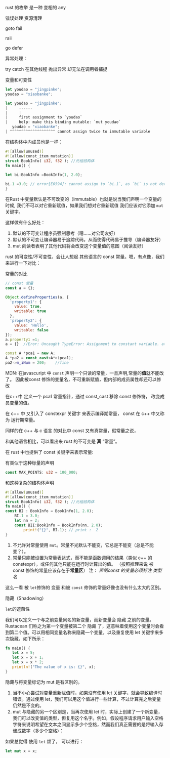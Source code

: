 rust 的枚举 是一种 变相的 any

错误处理
资源清理

goto fail

raii

go defer

异常处理：

try catch 在其他线程 抛出异常 却无法在调用者捕捉

变量和可变性

```rust
let youdao = "jingpinke";
youdao = "xiaobanke";
```

```rust
let youdao = "jingpinke";
|     ------
|     |
|     first assignment to `youdao`
|     help: make this binding mutable: `mut youdao`
   youdao = "xiaobanke";
| ^^^^^^^^^^^^^^^^^^^^ cannot assign twice to immutable variable
```

在结构体中内成员也是一样：

```rust
#![allow(unused)]
#![allow(const_item_mutation)]
struct BookInfo( i32, f32 ); //元组结构体
fn main() {
   
let bi:BookInfo =BookInfo(1, 2.0);

bi.1 =3.0; // error[E0594]: cannot assign to `bi.1`, as `bi` is not declared as mutable
}
```

在Rust 中变量默认是不可改变的（immutable）也就是说当我们声明一个变量的时候, 我们不可以对它重新赋值，如果我们想对它重新赋值 我们应该对它添加 `mut`
关键字。

这样做有什么好处：

1. 默认的不可变让程序员强制思考（嗯……对公司友好）
2. 默认的不可变让编译器易于追踪代码，从而使得代码易于推导（编译器友好）
3. mut 向读者表明了其他代码将会改变这个变量值的意图（阅读友好）

rust 的可变性/不可变性，会让人想起 其他语言的 const 常量。嗯，有点像，我们来进行一下对比：

常量的对比

```javascript
// const 常量
const a = {};

Object.defineProperties(a, {
  'property1': {
    value: true,
    writable: true
  },
  'property2': {
    value: 'Hello',
    writable: false
});
a.property1 =1;
a = {}  //Eror: Uncaught TypeError: Assignment to constant variable. at <anonymous>:1:3
```

```c++
const A *pca1 = new A; 
A *pa2 = const_cast<A*>(pca1);  
pa2->m_iNum = 200;    //fine
```

MDN: 在javascuript 中 `const` 声明一个只读的常量，一旦声明,常量的**值**就不能改了。
因此被const 修饰的变量名，不可重新赋值，但内部的成员属性却还可以修改


在c++中 定义一个 pca1 常量指针，通过 const_cast 移除 const 修饰符， 改变成员变量的值。


在 c++ 中 又引入了 constexpr 关键字 来表示编译期常量， const 在 c++ 中又称为 运行期常量。

同样的在 c++ 与 c 语言 的对比中 const 又有真常量，假常量之说，


和其他语言相比，可以看出来 rust 的不可变是 **真**  “常量”。


在 rust 中也提供了 const 关键字来表示常量:

有类似于这种标量的声明

```rust
const MAX_POINTS: u32 = 100_000;
```

和这种复杂的结构体声明

```rust
#![allow(unused)]
#![allow(const_item_mutation)]
struct BookInfo( i32, f32 ); //元组结构体
fn main() {
const BI : BookInfo = BookInfo(1, 2.0);
	BI.1 = 3.0;
	let nn = 2;
	const BII:BookInfo = BookInfo(nn, 2.0);
        print!("{}", BI.1); // print :  2
}
```

1. 不允许对常量使用 `mut`。常量不光默认不能变，它总是不能变（总是不能变？）。
2. 常量只能被设置为常量表达式，而不能是函数调用的结果（类似 c++ 的 constexpr），或任何其他只能在运行时计算出的值。
（按照推理来说 被 const 修饰的常量应该存在于**常量区**）
注： *声明const 的变量必须标注 类型名*

这么一看 被 `let`修饰的 变量 和被 `const` 修饰的常量好像也没有什么太大的区别。


隐藏（Shadowing）


`let`的遮蔽性

 
 我们可以定义一个与之前变量同名的新变量，而新变量会 隐藏 之前的变量。Rustacean 们称之为第一个变量被第二个 隐藏 了，这意味着使用这个变量时会看到第二个值。可以用相同变量名称来隐藏一个变量，以及重复使用 let 关键字来多次隐藏，如下所示：

 ```rust
fn main() {
    let x = 5;
    let x = x + 1;
    let x = x * 2;
    println!("The value of x is: {}", x);
}
 ```

 隐藏与将变量标记为 mut 是有区别的。
 1. 当不小心尝试对变量重新赋值时，如果没有使用 let 关键字，就会导致编译时错误。通过使用 let，我们可以用这个值进行一些计算，不过计算完之后变量仍然是不变的。
 2. mut 与隐藏的另一个区别是，当再次使用 let 时，实际上创建了一个新变量，我们可以改变值的类型，但复用这个名字。例如，假设程序请求用户输入空格字符来说明希望在文本之间显示多少个空格，然而我们真正需要的是将输入存储成数字（多少个空格）：

如果总觉得 使用 `let` 烦了， 可以进行：

```rust
let mut x = x;
```


